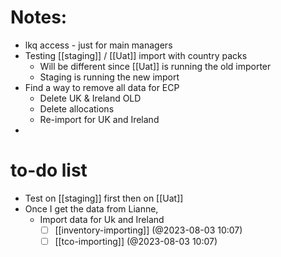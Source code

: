 # Notes:
- lkq access - just for main managers
- Testing [[staging]] / [[Uat]] import with country packs
	- Will be different since [[Uat]] is running the old importer
	- Staging is running the new import
- Find a way to remove all data for ECP 
	- Delete UK & Ireland OLD
	- Delete allocations
	- Re-import for UK and Ireland
- 
# to-do list
- Test on [[staging]] first then on [[Uat]]
- Once I get the data from Lianne,
	- Import data for Uk and Ireland
		- [ ] [[inventory-importing]] (@2023-08-03 10:07)
		- [ ] [[tco-importing]] (@2023-08-03 10:07)
